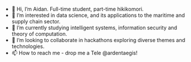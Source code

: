 - 👋 Hi, I’m Aidan. Full-time student, part-time hikikomori.
- 👀 I’m interested in data science, and its applications to the maritime and supply chain sector.
- 🌱 I’m currently studying intelligent systems, information security and theory of computation.
- 💞️ I’m looking to collaborate in hackathons exploring diverse themes and technologies.
- 📫 How to reach me - drop me a Tele @ardentaegis!

<!---
ardentaegis17/ardentaegis17 is a ✨ special ✨ repository because its `README.md` (this file) appears on your GitHub profile.
You can click the Preview link to take a look at your changes.
--->
